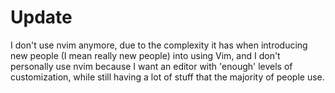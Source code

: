 # Update
I don't use nvim anymore, due to the complexity it has when introducing new people (I mean really new people) into using Vim, and I don't personally use nvim because I want an editor with 'enough' levels of customization, while still having a lot of stuff that the majority of people use.
